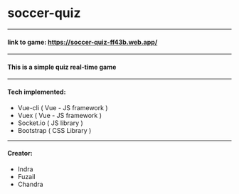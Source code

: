 # soccer-quiz

---
#### link to game: https://soccer-quiz-ff43b.web.app/

---
#### This is a simple quiz real-time game

---
#### Tech implemented:
- Vue-cli ( Vue - JS framework )
- Vuex  ( Vue - JS framework )
- Socket.io ( JS library )
- Bootstrap ( CSS Library )

---
#### Creator:
- Indra
- Fuzail
- Chandra
